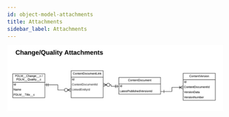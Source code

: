 ```yaml
---
id: object-model-attachments
title: Attachments
sidebar_label: Attachments
---
```


![](../static/img/change-quality-attachments-erd.png)